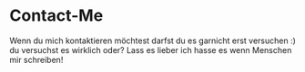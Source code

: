 # Contact-Me

Wenn du mich kontaktieren möchtest darfst du es garnicht erst versuchen :)
du versuchst es wirklich oder?
Lass es lieber ich hasse es wenn Menschen mir schreiben!
